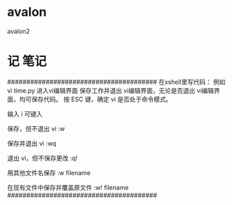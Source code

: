 # avalon
avalon2
#    记 笔记 

#######################################
在xshell里写代码：
例如 vi time.py 进入vi编辑界面 
保存工作并退出 vi编辑界面，无论是否退出 vi编辑界面，均可保存代码。
按 ESC 键，确定 vi 是否处于命令模式。

输入 i 可键入

保存，但不退出 vi
:w

保存并退出 vi
:wq

退出 vi，但不保存更改
:q!

用其他文件名保存
:w filename



在现有文件中保存并覆盖原文件
:w! filename
#######################################
